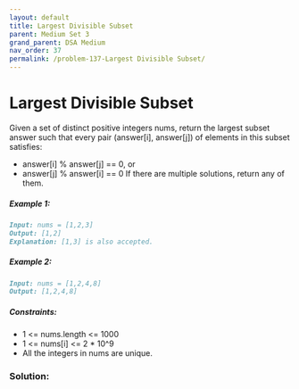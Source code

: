```yaml
---
layout: default
title: Largest Divisible Subset
parent: Medium Set 3
grand_parent: DSA Medium
nav_order: 37
permalink: /problem-137-Largest Divisible Subset/
---
```

# Largest Divisible Subset
Given a set of distinct positive integers nums, return the largest subset answer such that every pair (answer[i], answer[j]) of elements in this subset satisfies:

* answer[i] % answer[j] == 0, or
* answer[j] % answer[i] == 0
If there are multiple solutions, return any of them.

##### Example 1:
```markdown
Input: nums = [1,2,3]
Output: [1,2]
Explanation: [1,3] is also accepted.
```
##### Example 2:
```markdown
Input: nums = [1,2,4,8]
Output: [1,2,4,8]
```
##### Constraints:
* 1 <= nums.length <= 1000
* 1 <= nums[i] <= 2 * 10^9
* All the integers in nums are unique.

### Solution:
```java

```